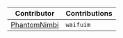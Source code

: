 | Contributor | Contributions |
| --- | --- |
| [PhantomNimbi][PHANTOMNIMBI] | `waifuim` |

[PHANTOMNIMBI]: https://github.com/PhantomNimbi